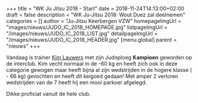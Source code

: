 +++
title = "WK Ju Jitsu 2018 - Start"
date = 2018-11-24T14:13:00+02:00
draft = false
description = "WK Ju-Jitsu 2018: Wout Duez zal deelnemen"
categories = []
author = "Ju-Jitsu Keerbergen VZW"
homepageImgUrl = "images/nieuws/JUDO_IC_2018_HOMEPAGE.jpg"
listpageImgUrl = "/images/nieuws/JUDO_IC_2018_LIST.jpg"
detailpageImgUrl = "/images/nieuws/JUDO_IC_2018_HEADER.jpg"
[menu.global]
    parent = "nieuws"
+++

Vandaag is trainer [Kim Lauwers](https://www.jujitsukeerbergen.be/trainers/#Kim_Lauwers) met zijn Judoploeg **Kampioen** geworden op de interclub.
Kim vecht normaal in de -60 kg en heeft zich ook in deze categorie gewogen maar heeft bijna al zijn wedstrijden in de hogere klasse ( - 66 kg) gevochten en heeft dit keigoed gedaan!
Met amper 2 verloren wedstrijden van de 7 heeft hij een mooi parkoer afgelegd.

Dikke proficiat vanuit de hele club.